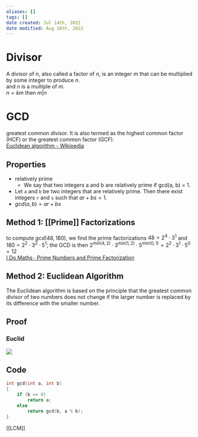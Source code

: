 ```yaml
---
aliases: []
tags: [] 
date created: Jul 14th, 2022
date modified: Aug 16th, 2022
---
```

# Divisor
A divisor of *n*, also called a factor of *n*, is an integer *m* that can be multiplied by some integer to produce *n*.  
and *n* is a multiple of *m*.  
$n = km$ then $m | n$ 

# GCD
greatest common divisor. It is also termed as the highest common factor (HCF) or the greatest common factor (GCF).  
[Euclidean algorithm - Wikipedia](https://en.wikipedia.org/wiki/Euclidean_algorithm)

## Properties
- relatively prime
	- We say that two integers a and b are relatively prime if gcd(a, b) = 1.
- Let `a` and `b` be two integers that are relatively prime. Then there exist integers `r` and `s` such that $ar + bs = 1$.
- $gcd(a, b) = ar + bs$

## Method 1: [[Prime]] Factorizations
to compute $gcd(48, 180)$, we find the prime factorizations $48 = 2^4 \cdot 3^1$ and $180 = 2^2 \cdot 3^2 \cdot 5^1$; the GCD is then $2^{min(4,2)} · 3^{min(1,2)} · 5^{min(0,1)} = 2^2 · 3^1 · 5^0 = 12$  
[I Do Maths · Prime Numbers and Prime Factorization](https://www.idomaths.com/primefactors.php)

## Method 2: Euclidean Algorithm
The Euclidean algorithm is based on the principle that the greatest common divisor of two numbers does not change if the larger number is replaced by its difference with the smaller number.

## Proof
### Euclid
![](https://img.ynchen.me/2022/07/d10227041ae56557de562a6ac57a315d.jpg)

## Code

```c
int gcd(int a, int b)
{
	if (b == 0)
		return a;
	else
		return gcd(b, a % b);
}
```

[[LCM]]
